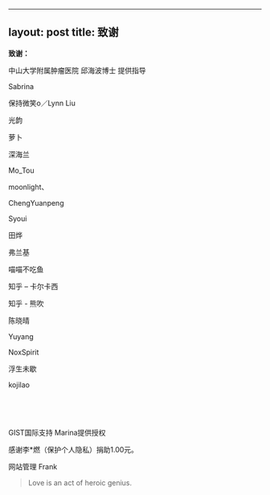 
---
layout: post
title: 致谢
---

**致谢：**

中山大学附属肿瘤医院 邱海波博士 提供指导

Sabrina

保持微笑o／Lynn Liu

光韵

萝卜

深海兰

Mo_Tou

moonlight、

ChengYuanpeng

Syoui

田烨

弗兰基

喵喵不吃鱼

知乎 – 卡尔卡西

知乎 - 熊吹

陈晓晴

Yuyang

NoxSpirit

浮生未歇

kojilao

&nbsp;

&nbsp;

GIST国际支持 Marina提供授权

感谢李*燃（保护个人隐私）捐助1.00元。

网站管理 Frank

> Love is an act of heroic genius.

